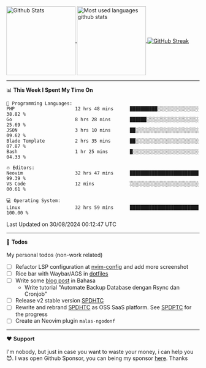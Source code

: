 <a href="https://github.com/anuraghazra/github-readme-stats">
  <img 
        height=180
        align="center" 
        src="https://github-readme-stats.vercel.app/api?username=rizkyilhampra&rank_icon=github&show_icons=true&theme=catppuccin_mocha&hide_border=true&include_all_commits=true&count_private=true&card_width=270" 
        alt="Github Stats" 
    />
</a>
<a href="https://github.com/anuraghazra/github-readme-stats">
  <img 
        height=180
        align="center" 
        src="https://github-readme-stats.vercel.app/api/top-langs/?username=rizkyilhampra&layout=compact&theme=catppuccin_mocha&hide_border=true&langs_count=8" 
        alt="Most used languages github stats" 
    />
</a>
<a href="https://git.io/streak-stats"><img src="https://streak-stats.demolab.com?user=rizkyilhampra&theme=catppuccin-mocha&hide_border=true" align="center" alt="GitHub Streak" /></a>

---

<!--START_SECTION:waka-->
📊 **This Week I Spent My Time On** 

```text
💬 Programming Languages: 
PHP                      12 hrs 48 mins      ██████████░░░░░░░░░░░░░░░   38.82 % 
Go                       8 hrs 28 mins       ██████░░░░░░░░░░░░░░░░░░░   25.69 % 
JSON                     3 hrs 10 mins       ██░░░░░░░░░░░░░░░░░░░░░░░   09.62 % 
Blade Template           2 hrs 35 mins       ██░░░░░░░░░░░░░░░░░░░░░░░   07.87 % 
Bash                     1 hr 25 mins        █░░░░░░░░░░░░░░░░░░░░░░░░   04.33 % 

🔥 Editors: 
Neovim                   32 hrs 47 mins      █████████████████████████   99.39 % 
VS Code                  12 mins             ░░░░░░░░░░░░░░░░░░░░░░░░░   00.61 % 

💻 Operating System: 
Linux                    32 hrs 59 mins      █████████████████████████   100.00 % 
```


 Last Updated on 30/08/2024 00:12:47 UTC
<!--END_SECTION:waka-->

---

📒 **Todos**
<br>
<br>
My personal todos (non-work related)
- [ ] Refactor LSP configuration at [nvim-config](https://github.com/rizkyilhampra/nvim-config) and add more screenshot
- [ ] Rice bar with Waybar/AGS in [dotfiles](https://github.com/rizkyilhampra/dotfilesv2)
- [ ] Write some [blog post](https://github.com/rizkyilhampra/rizkyilhampra.github.io) in Bahasa
  - Write tutorial "Automate Backup Database dengan Rsync dan Cronjob"
- [ ] Release v2 stable version [SPDHTC](https://github.com/rizkyilhampra/spdhtc)
- [ ] Rewrite and rebrand [SPDHTC](https://github.com/rizkyilhampra/spdhtc) as OSS SaaS platform. See [SPDPTC](https://github.com/SPDPTC/SPDPTC) for the progress
- [ ] Create an Neovim plugin `malas-ngodonf`

---

♥️  **Support**
<br>
<br>
I'm nobody, but just in case you want to waste your money, i can help you 😈. I was open Github Sponsor, you can being my sponsor [here](https://github.com/sponsors/rizkyilhampra). Thanks
